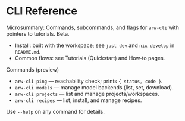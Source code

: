 # CLI Reference

Microsummary: Commands, subcommands, and flags for `arw-cli` with pointers to tutorials. Beta.

- Install: built with the workspace; see `just dev` and `nix develop` in `README.md`.
- Common flows: see Tutorials (Quickstart) and How‑to pages.

Commands (preview)
- `arw-cli ping` — reachability check; prints `{ status, code }`.
- `arw-cli models` — manage model backends (list, set, download).
- `arw-cli projects` — list and manage projects/workspaces.
- `arw-cli recipes` — list, install, and manage recipes.

Use `--help` on any command for details.

